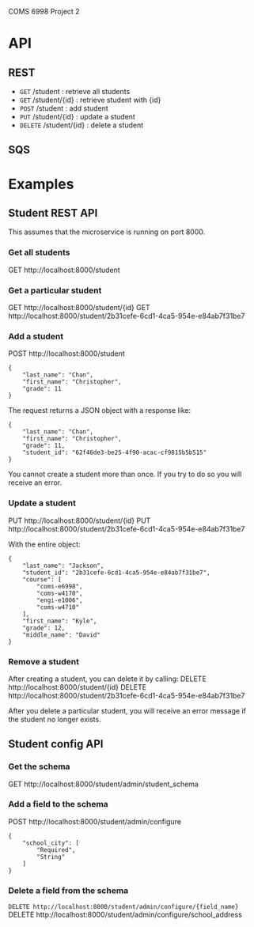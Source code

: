 COMS 6998 Project 2

# API
## REST

* `GET` /student : retrieve all students
* `GET` /student/{id} : retrieve student with {id}
* `POST` /student : add student
* `PUT` /student/{id} : update a student
* `DELETE` /student/{id} : delete a student

## SQS

# Examples

## Student REST API
This assumes that the microservice is running on port 8000.

### Get all students
GET http://localhost:8000/student

### Get a particular student
GET http://localhost:8000/student/{id}
GET http://localhost:8000/student/2b31cefe-6cd1-4ca5-954e-e84ab7f31be7

### Add a student
POST http://localhost:8000/student
```
{
    "last_name": "Chan",
    "first_name": "Christopher",
    "grade": 11
}
```

The request returns a JSON object with a response like:
```
{
    "last_name": "Chan",
    "first_name": "Christopher",
    "grade": 11,
    "student_id": "62f46de3-be25-4f90-acac-cf9815b5b515"
}
```

You cannot create a student more than once. If you try to do so you will receive an error.

### Update a student
PUT http://localhost:8000/student/{id}
PUT http://localhost:8000/student/2b31cefe-6cd1-4ca5-954e-e84ab7f31be7

With the entire object:
```
{
    "last_name": "Jackson",
    "student_id": "2b31cefe-6cd1-4ca5-954e-e84ab7f31be7",
    "course": [
        "coms-e6998",
        "coms-w4170",
        "engi-e1006",
        "coms-w4710"
    ],
    "first_name": "Kyle",
    "grade": 12,
    "middle_name": "David"
}
```

### Remove a student
After creating a student, you can delete it by calling:
DELETE http://localhost:8000/student/{id}
DELETE http://localhost:8000/student/2b31cefe-6cd1-4ca5-954e-e84ab7f31be7

After you delete a particular student, you will receive an error message if the student no longer exists.

## Student config API

### Get the schema
GET http://localhost:8000/student/admin/student_schema

### Add a field to the schema
POST http://localhost:8000/student/admin/configure

```
{
    "school_city": [
        "Required",
        "String"
    ]
}
```

### Delete a field from the schema
`DELETE http://localhost:8000/student/admin/configure/{field_name}`
DELETE http://localhost:8000/student/admin/configure/school_address